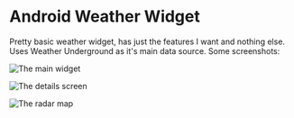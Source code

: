 # Android Weather Widget

Pretty basic weather widget, has just the features I want and nothing else. Uses Weather
Underground as it's main data source. Some screenshots:

![The main widget](https://raw.githubusercontent.com/codeka/weather/master/screenshots/widget.png)

![The details screen](https://raw.githubusercontent.com/codeka/weather/master/screenshots/weather-details.png)

![The radar map](https://raw.githubusercontent.com/codeka/weather/master/screenshots/weather-map.png)
